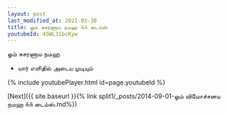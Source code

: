 ```yaml
---
layout: post
last_modified_at: 2021-03-30
title: ஓம் சுசரணாய நமஹ ௧௧ டைம்ஸ்
youtubeId: 4SWL31bcKyw
---
```

 
 
 ஓம் சுசரணாய நமஹ  
 
 -  யார் எளிதில் அடைய முடியும் 
 
  
 
  
 
 
 
 
 
 


{% include youtubePlayer.html id=page.youtubeId %}
 
[Next]({{ site.baseurl }}{% link  split1/_posts/2014-09-01-ஓம் விமோச்சனய நமஹ ௧௧ டைம்ஸ்.md%})
 
